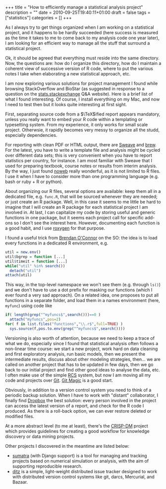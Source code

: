 +++
title = "How to efficiently manage a statistical analysis project"
description = ""
date = 2010-09-25T19:40:11+01:00
draft = false
tags = ["statistics"]
categories = []
+++

As I always try to get things organized when I am working on a statistical project, and it happens to be hardly succeeded (here success is measured as the time it takes to me to come back to my analysis code one year later), I am looking for an efficient way to manage all the stuff that surround a statistical project.

Ok, it should be agreed that everything must reside into the same directory. Now, the questions are: how do I organize this directory, how do I maintain a coherent view of successive version of R code, where to put the various notes I take when elaborating a new statistical approach, etc.

I am now exploring various solutions for project management I found while browsing StackOverflow and BioStar (as suggested in response to a question on the [stats.stackexchange](http://stats.stackexchange.com/) Q&A website). Here is a brief list of what I found interesting. Of course, I install everything on my Mac, and now I need to test then but it looks quite interesting at first sight.

First, separating source code from a $\TeX$ified report appears mandatory, unless you really want to embed your R code within a templating or typesetting system. From my experience, it only works for small scale project. Otherwsie, it rapidly becomes very messy to organize all the studd, especially dependencies.

For reporting with clean PDF or HTML output, there are [Sweave](http://www.stat.uni-muenchen.de/~leisch/Sweave/) and [brew](http://cran.r-project.org/web/packages/brew/index.html). For the latest, you have to write a template file and analysis might be cycled over different data sets; this is very convenient when you have to report statistics per country, for instance. I am most familiar with Sweave that I used for preparing textbook, course notes or results from interim analysis. By the way, I just found [noweb](http://www.cs.tufts.edu/~nr/noweb/) really wonderful, as it is not limited to R files. I use it when I have to consider more than one programming language (e.g. bash or ruby + R or python).

About organizing our R files, several options are available: keep them all in a dedicated file, e.g. `func.R`, that will be sourced whenever they are needed; or just create an R package. Well, in this case it seems to me little be hard to imagine that I will create an R package for each statistical project I am involved in. At last, I can capitalize my code by storing useful and generic functions in one package, but it seems each project call for specific add-ons so I don't see the interest here. However, documenting each function is a good habit, and I use [roxygen](http://roxygen.org/) for that purpose.

I found a useful trick from [Brendan O'Connor](http://anyall.org/) on the SO: the idea is to load every functions in a dedicated R environment, e.g.

```r
util = new.env()
util$bgrep = function [...]
util$timeit = function [...]
while("util" %in% search())
  detach("util")
attach(util)
```

This way, in the top-level namespace we won't see them (e.g. through `ls()`) and we don't have to use a dot prefix for masking our functions (which I ever found a very sad approach). On a related idea, one proposes to put all functions in a separate folder, and load them in a names environment (here, `myfunc`) using code like

```r
if( length(grep("^myfuncs$",search()))==0 )
  attach("myfuncs",pos=2)
for( f in list.files("functions","\\.r$",full=TRUE) )
  sys.source(f,pos.to.env(grep("^myfuncs$",search())))
```

Versioning is also worth of attention, because we need to keep a trace of what we do, especially since I found that statistical analysis often follows a non-linear time course: we start a new project, work hard on data cleaning and first exploratory analysis, run basic models, then we present the intermediate results, discuss about other modeling strategies, then... we are called on another project that has to be updated in few days, then we go back to our initial project and find other good ideas to analyse the data, etc. I often make use of the simple [RCS](http://tldp.org/HOWTO/RCS-5.html) system, but now I am moving all my code and projects over [Git](http://git-scm.com/). [Git Magic](http://www-cs-students.stanford.edu/~blynn/gitmagic/) is a good start.

Obviously, in addition to a version control system you need to think of a periodic backup solution. When I have to work with "distant" collaborator, I finally find [Dropbox](http://www.dropbox.com) the best solution: every person involved in the project can access the latest version of a report, and check for the R code I produced. As there is a roll-back option, we can ever restore deleted or modified files.

At a more abstract level (to me at least), there's the [CRISP-DM](http://www.crisp-dm.org/) project which provides guidelines for creating a good workflow for knowledge discovery or data mining projects.

Other projects I discovered in the meantime are listed below:

- [sumatra](http://neuralensemble.org/trac/sumatra) (with Django support) is a tool for managing and tracking projects based on numerical simulation or analysis, with the aim of supporting reproducible research.
- [ditz](http://ditz.rubyforge.org/) is a simple, light-weight distributed issue tracker designed to work with distributed version control systems like git, darcs, Mercurial, and Bazaar.
